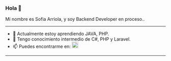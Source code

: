 ### Hola 👋

<!--
**EveLopz/EveLopz** is a ✨ _special_ ✨ repository because its `README.md` (this file) appears on your GitHub profile.

Here are some ideas to get you started:

- 🔭 I’m currently working on ...
- 👯 I’m looking to collaborate on ...
- 🤔 I’m looking for help with ...
- 😄 Pronouns: ...
- ⚡ Fun fact: ...
-->

Mi nombre es Sofia Arriola, y soy Backend Developer en proceso..

----
- 🌱 Actualmente estoy aprendiendo JAVA, PHP.
- 💬 Tengo conocimiento intermedio de C#, PHP y Laravel.
- 📫 Puedes encontrarme en: <a href="https://www.linkedin.com/in/evelyn-lopez-38b892238"> <img src="" width="20px"></a>
----
